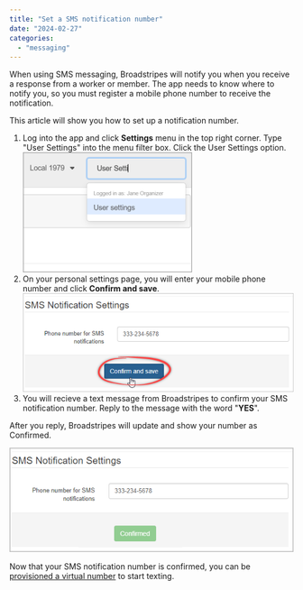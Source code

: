 ```yaml
---
title: "Set a SMS notification number"
date: "2024-02-27"
categories: 
  - "messaging"
---
```


When using SMS messaging, Broadstripes will notify you when you receive a response from a worker or member. The app needs to know where to notify you, so you must register a mobile phone number to receive the notification.

This article will show you how to set up a notification number.

1. Log into the app and click **Settings** menu in the top right corner. Type "User Settings" into the menu filter box. Click the User Settings option.![](images/User-Settings-in-Settings-menu-300x213.png)
2. On your personal settings page, you will enter your mobile phone number and click **Confirm and save**. ![Add your number and save.](images/smsnotificationconfirm.png)
3. You will recieve a text message from Broadstripes to confirm your SMS notification number. Reply to the message with the word "**YES**".

After you reply, Broadstripes will update and show your number as Confirmed.

![Your settings will update and show as confirmed.](images/smsnotificationupdatedconfirmed.png)

Now that your SMS notification number is confirmed, you can be [provisioned a virtual number](https://help.broadstripes.com/uncategorized/provisioning-a-virtual-sms-number/) to start texting.

